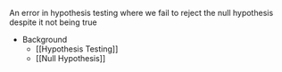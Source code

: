 An error in hypothesis testing where we fail to reject the null hypothesis despite it not being true

- Background
	- [[Hypothesis Testing]]
	- [[Null Hypothesis]]